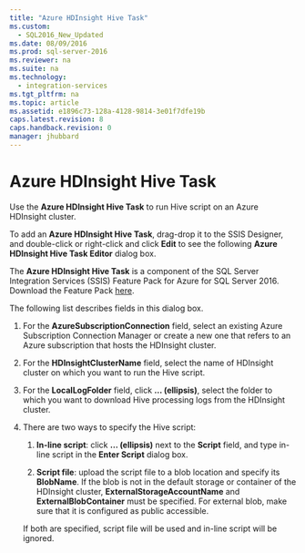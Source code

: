 ```yaml
---
title: "Azure HDInsight Hive Task"
ms.custom: 
  - SQL2016_New_Updated
ms.date: 08/09/2016
ms.prod: sql-server-2016
ms.reviewer: na
ms.suite: na
ms.technology: 
  - integration-services
ms.tgt_pltfrm: na
ms.topic: article
ms.assetid: e1896c73-128a-4128-9814-3e01f7dfe19b
caps.latest.revision: 8
caps.handback.revision: 0
manager: jhubbard
---
```

# Azure HDInsight Hive Task
  Use the **Azure HDInsight Hive Task** to run Hive script on an Azure HDInsight cluster.
     
To add an **Azure HDInsight Hive Task**, drag-drop it to the SSIS Designer, and double-click or right-click and click **Edit** to see the following **Azure HDInsight Hive Task Editor** dialog box.  
  
 The **Azure HDInsight Hive Task** is a component of the SQL Server Integration Services (SSIS) Feature Pack for Azure for SQL Server 2016. Download the Feature Pack [here](http://go.microsoft.com/fwlink/?LinkID=626967).  
  
 The following list describes fields in this dialog box.  
  
1.  For the **AzureSubscriptionConnection** field, select an existing Azure Subscription Connection Manager or create a new one that refers to an Azure subscription that hosts the HDInsight cluster.  
  
2.  For the **HDInsightClusterName** field, select the name of HDInsight cluster on which you want to run the Hive script.  
  
3.  For the **LocalLogFolder** field, click **… (ellipsis)**, select the folder to which you want to download Hive processing logs from the HDInsight cluster.  
  
4.  There are two ways to specify the Hive script:  
  
    1.  **In-line script**: click **… (ellipsis)** next to the **Script** field, and type in-line script in the **Enter Script** dialog box.  
  
    2.  **Script file**: upload the script file to a blob location and specify its **BlobName**. If the blob is not in the default storage or container of the HDInsight cluster, **ExternalStorageAccountName** and **ExternalBlobContainer** must be specified. For external blob, make sure that it is configured as public accessible.  
  
     If both are specified, script file will be used and in-line script will be ignored.  
  
  